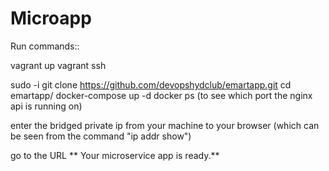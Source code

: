 # Microapp

Run commands::

vagrant up
vagrant ssh

sudo -i
git clone https://github.com/devopshydclub/emartapp.git
cd emartapp/
docker-compose up -d
docker ps (to see which port the nginx api is running on)


enter the bridged private ip from your machine to your browser (which can be seen from the command "ip addr show")

go to the URL
** Your microservice app is ready.**
 
